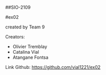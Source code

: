 ##SIO-2109

#ex02

created by Team 9

Creators:

  - Olivier Tremblay
  - Catalina Vial
  - Atangane Fontsa
  
 Link Github: https://github.com/vial1221/ex02 